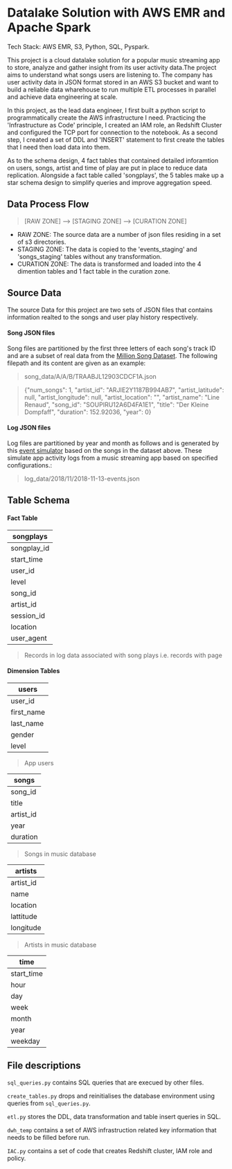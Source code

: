 # Datalake Solution with AWS EMR and Apache Spark

Tech Stack: AWS EMR, S3, Python, SQL, Pyspark.

This project is a cloud datalake solution for a popular music streaming app to store, analyze and gather insight from its user activity data.The project aims to understand what songs users are listening to. The company has user activity data in JSON format stored in an AWS S3 bucket and want to build a reliable data wharehouse to run multiple ETL processes in parallel and achieve data engineering at scale.

In this project, as the lead data engineer, I first built a python script to programmatically create the AWS infrastructure I need. Practicing the 'Infrastructure as Code' principle, I created an IAM role, an Redshift Cluster and configured the TCP port for connection to the notebook. As a second step, I created a set of DDL and 'INSERT' statement to first create the tables that I need then load data into them.

As to the schema design, 4 fact tables that contained detailed inforamtion on users, songs, artist and time of play are put in place to reduce data replication. Alongside a fact table called 'songplays', the 5 tables make up a star schema design to simplify queries and improve aggregation speed. 

## Data Process Flow

>[RAW ZONE] --> [STAGING ZONE] --> [CURATION ZONE]

- RAW ZONE: The source data are a number of json files residing in a set of s3 directories.
- STAGING ZONE: The data is copied to the 'events_staging' and 'songs_staging' tables without any transformation.
- CURATION ZONE: The data is transformed and loaded into the 4 dimention tables and 1 fact table in the curation zone.


## Source Data

The source Data for this project are two sets of JSON files that contains information realted to the songs and user play history respectively.

#### Song JSON files
Song files are partitioned by the first three letters of each song's track ID and are a subset of real data from the [Million Song Dataset](http://millionsongdataset.com/).  The following filepath and its content are given as an example:

> song_data/A/A/B/TRAABJL12903CDCF1A.json

> {"num_songs": 1, "artist_id": "ARJIE2Y1187B994AB7", "artist_latitude": null, "artist_longitude": null, "artist_location": "", "artist_name": "Line Renaud", "song_id": "SOUPIRU12A6D4FA1E1", "title": "Der Kleine Dompfaff", "duration": 152.92036, "year": 0}

#### Log JSON files

Log files are partitioned by year and month as follows and is generated by this [event simulator](https://github.com/Interana/eventsim) based on the songs in the dataset above. These simulate app activity logs from a music streaming app based on specified configurations.:

> log_data/2018/11/2018-11-13-events.json


## Table Schema

#### Fact Table

| songplays |
| --- |
| songplay_id |
| start_time |
| user_id |
| level |
| song_id |
| artist_id |
| session_id |
| location |
| user_agent |
> Records in log data associated with song plays i.e. records with page

#### Dimension Tables

| users  |
| --- |
| user_id |
| first_name |
| last_name |
| gender |
| level |
> App users 

| songs   |
| --- |
| song_id |
| title |
| artist_id |
| year |
| duration |
> Songs in music database

| artists    |
| --- |
| artist_id |
| name |
| location |
| lattitude |
| longitude |
> Artists in music database

| time     |
| --- |
| start_time |
| hour |
| day |
| week |
| month |
| year |
| weekday |

## File descriptions

`sql_queries.py` contains SQL queries that are execued by other files.

`create_tables.py` drops and reinitialises the database environment using queries from `sql_queries.py`.

`etl.py` stores the DDL, data transformation and table insert queries in SQL.

`dwh_temp` contains a set of AWS infrastruction related key information that needs to be filled before run.

`IAC.py` contains a set of code that creates Redshift cluster, IAM role and policy.
